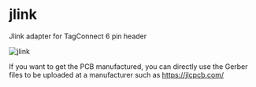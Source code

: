 # jlink
Jlink adapter for TagConnect 6 pin header


![jlink](https://user-images.githubusercontent.com/93374366/219872598-b1e039b1-895d-4bb5-a03c-f7b0ed1b47d7.png)

If you want to get the PCB manufactured, you can directly use the Gerber files to be uploaded at a manufacturer such as https://jlcpcb.com/


